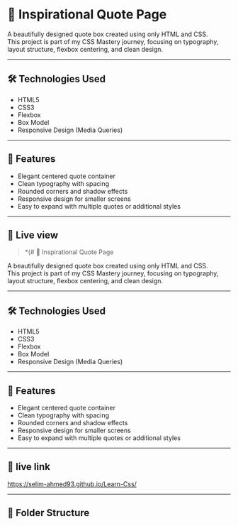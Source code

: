 # 💬 Inspirational Quote Page

A beautifully designed quote box created using only HTML and CSS.  
This project is part of my CSS Mastery journey, focusing on typography, layout structure, flexbox centering, and clean design.

---

## 🛠️ Technologies Used

- HTML5
- CSS3
- Flexbox
- Box Model
- Responsive Design (Media Queries)

---

## 📐 Features

- Elegant centered quote container
- Clean typography with spacing
- Rounded corners and shadow effects
- Responsive design for smaller screens
- Easy to expand with multiple quotes or additional styles

---

## 📸 Live view

> *(# 💬 Inspirational Quote Page

A beautifully designed quote box created using only HTML and CSS.  
This project is part of my CSS Mastery journey, focusing on typography, layout structure, flexbox centering, and clean design.

---

## 🛠️ Technologies Used

- HTML5
- CSS3
- Flexbox
- Box Model
- Responsive Design (Media Queries)

---

## 📐 Features

- Elegant centered quote container
- Clean typography with spacing
- Rounded corners and shadow effects
- Responsive design for smaller screens
- Easy to expand with multiple quotes or additional styles

---

## 📸 live link

 https://selim-ahmed93.github.io/Learn-Css/


---

## 📁 Folder Structure

